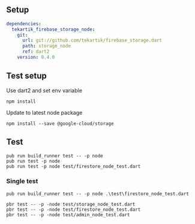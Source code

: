 ## Setup

```yaml
dependencies:
  tekartik_firebase_storage_node:
    git:
      url: git://github.com/tekartik/firebase_storage.dart
      path: storage_node
      ref: dart2
    version: 0.4.0
```

## Test setup

 Use dart2 and set env variable
    
    npm install
    
 Update to latest node package
 
    npm install --save @google-cloud/storage
    
## Test

    pub run build_runner test -- -p node
    pub run test -p node
    pub run test -p node test/firestore_node_test.dart

### Single test

    pub run build_runner test -- -p node .\test\firestore_node_test.dart

    pbr test -- -p -node test/storage_node_test.dart
    pbr test -- -p -node test/firestore_node_test.dart
    pbr test -- -p -node test/admin_node_test.dart